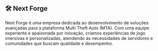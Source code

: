## 🛠️ Next Forge ##

Next Forge é uma empresa dedicada ao desenvolvimento de soluções avançadas para a plataforma Multi Theft Auto (MTA).
 Com uma equipe experiente e apaixonada por inovação, criamos experiências de jogo imersivas e personalizadas, atendendo às necessidades de servidores e comunidades que buscam qualidade e desempenho.
